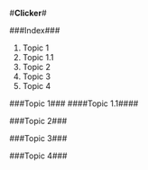 #**Clicker**#

###Index###
1. Topic 1
  1. Topic 1.1
2. Topic 2
3. Topic 3
4. Topic 4

###Topic 1###
####Topic 1.1####

###Topic 2###

###Topic 3###

###Topic 4###

